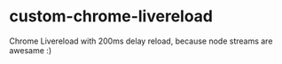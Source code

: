 # custom-chrome-livereload
Chrome Livereload with 200ms delay reload, because node streams are awesame :)
